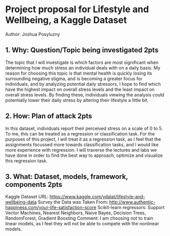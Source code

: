 # Project proposal for Lifestyle and Wellbeing, a Kaggle Dataset
Author: Joshua Posyluzny

## 1. Why: Question/Topic being investigated 2pts

The topic that I will investigate is which factors are most significant when determining how much stress an individual deals with on a daily basis.
My reason for choosing this topic is that mental health is quickly losing its surrounding negative stigma, and is becoming a greater focus for individuals,
and by analyzing potential daily stressors, I hope to find which have the highest impact on overall stress levels and the least impact on overall stress levels.
By finding these, individuals viewing the analysis could potentially lower their daily stress by altering their lifestyle a little bit.

## 2. How: Plan of attack 2pts

In this dataset, individuals report their perceived stress on a scale of 0 to 5. To me, this can be treated as a regression or classification task. For the 
purposes of this project, I will treat it as a regression task, as I feel that the assignments focussed more towards classification tasks, and I would like
more experience with regression. I will traverse the lectures and labs we have done in order to find the best way to approach, optimize and visualize this regression task.

## 3. What: Dataset, models, framework, components 2pts

Kaggle Dataset URL: https://www.kaggle.com/ydalat/lifestyle-and-wellbeing-data
Survey the Data was Taken From: http://www.authentic-happiness.com/your-life-satisfaction-score
Scikit-learn regressors: Support Vector Machines, Nearest Neighbors, Naive Bayes, Decision Trees, RandomForest, Gradient Boosting
Comment: I am choosing not to train linear models, as I feel they will not be able to compete with the nonlinear models. 